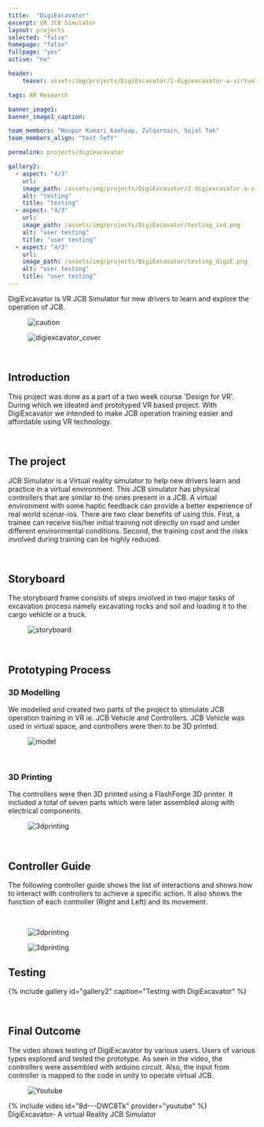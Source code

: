 ```yaml
---
title:  "DigiExcavator"
excerpt: VR JCB Simulator
layout: projects
selected: "false"
homepage: "false"
fullpage: "yes"
active: "no"

header:
    teaser: assets/img/projects/DigiExcavator/1-digiexcavator-a-virtual-reality-jcb-simulator.jpg

tags: AR Research

banner_image1: 
banner_image1_caption:

team_members: "Noopur Kumari Kashyap, Zulqarnain, Sajal Tak"
team_members_align: "text-left"

permalink: projects/digiexcavator

gallery2:
  - aspect: "4/3"
    url:
    image_path: /assets/img/projects/DigiExcavator/2-digiexcavator-a-virtual-reality-jcb-simulator.gif
    alt: "testing"
    title: "testing"
  - aspect: "4/3"
    url:
    image_path: /assets/img/projects/DigiExcavator/testing_ixd.png
    alt: "user testing"
    title: "user testing"
  - aspect: "4/3"
    url:
    image_path: /assets/img/projects/DigiExcavator/testing_digiE.png
    alt: "user testing"
    title: "user testing"
--- 
```


DigiExcavator is VR JCB Simulator for new drivers to learn and explore the operation of JCB.

<figure class="align-center" style="width:100%;">
  <img src="{{ site.url }}{{ site.baseurl }}/assets/img/projects/DigiExcavator/yt_marker.png" alt="caution">
</figure>

<figure class="align-center" style="width:100%;">
  <img src="{{ site.url }}{{ site.baseurl }}/assets/img/projects/DigiExcavator/cover_digi_excavator.jpg" alt="digiexcavator_cover">
</figure>

<br>


## Introduction

This project was done as a part of a two week course 'Design for VR'. During which we ideated and prototyped VR based project. With DigiExcavator we intended to make JCB operation training easier and affordable using VR technology.

<br>

## The project

JCB Simulator is a Virtual reality simulator to help new drivers learn and practice in a virtual environment. This JCB simulator has physical controllers that are similar to the ones present in a JCB. A virtual environment with some haptic feedback can provide a better experience of real world scenar-ios. There are two clear benefits of using this. First, a trainee can receive his/her initial training not directly on road and under different environmental conditions. Second, the training cost and the risks involved during training can be highly reduced.

<br>

## Storyboard

The storyboard frame consists of steps involved in two major tasks of excavation process namely excavating rocks and soil and loading it to the cargo vehicle or a truck.

<figure class="align-center" style="width:100%;">
  <img src="{{ site.url }}{{ site.baseurl }}/assets/img/projects/DigiExcavator/storyboard_digiexcavator.jpg" alt="storyboard">
</figure>

<br>

## Prototyping Process

### 3D Modelling

We modelled and created two parts of the project to stimulate JCB operation training in VR ie. JCB Vehicle and Controllers. JCB Vehicle was used in virtual space, and controllers were then to be 3D printed.

<figure class="align-center" style="width:100%;">
  <img src="{{ site.url }}{{ site.baseurl }}/assets/img/projects/DigiExcavator/model_digiexcavator.jpg" alt="model">
</figure>

<br>

### 3D Printing

The controllers were then 3D printed using a FlashForge 3D printer. It included a total of seven parts which were later assembled along with electrical components.

<figure class="align-center" style="width:100%;">
  <img src="{{ site.url }}{{ site.baseurl }}/assets/img/projects/DigiExcavator/3dprinting_digiexcavator.jpg" alt="3dprinting">
</figure>

<br>

## Controller Guide

The following controller guide shows the list of interactions and shows how to interact with controllers to achieve a specific action. It also shows the function of each controller (Right and Left) and its movement.

<br>

<figure class="align-center" style="width:100%;">
  <img src="{{ site.url }}{{ site.baseurl }}/assets/img/projects/DigiExcavator/controller_digiexcavator.jpg" alt="3dprinting">
</figure>

<figure class="align-center" style="width:100%;">
  <img src="{{ site.url }}{{ site.baseurl }}/assets/img/projects/DigiExcavator/controllersheet_digiexcavator.jpg" alt="3dprinting">
</figure>

## Testing


{% include gallery id="gallery2" caption="Testing with DigiExcavator" %}

<br>

## Final Outcome

The video shows testing of DigiExcavator by various users. Users of various types explored and tested the prototype. As seen in the video, the controllers were assembled with arduino circuit. Also, the input from controller is mapped to the code in unity to operate virtual JCB.

<figure class="align-center" style="width:100%;">
  <img src="{{ site.url }}{{ site.baseurl }}/assets/img/projects/DigiExcavator/yt_marker.png" alt="Youtube">
</figure>
{% include video id="8d---DWC8Tk" provider="youtube" %}
<figcaption>DigiExcavator- A virtual Reality JCB Simulator</figcaption>

<br> 
